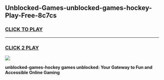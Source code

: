 
## Unblocked-Games-unblocked-games-hockey-Play-Free-8c7cs
<h3>
<a href="https://premium76.site?title=unblocked-games-hockey&ref=18A">CLICK TO PLAY</a></h3>
<hr>

<h3>
<a href="https://premium76.site?title=unblocked-games-hockey&ref=18A">CLICK 2 PLAY</a>
  
</h3>

<a href="https://premium76.site?title=unblocked-games-hockey&ref=18A"><img src="https://clearcache.store/games.png"></a>


**unblocked-games-hockey games unblocked: Your Gateway to Fun and Accessible Online Gaming**
